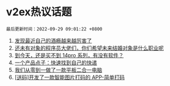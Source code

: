 # v2ex热议话题

`最后更新时间：2022-09-29 09:01:22 +0800`

1. [发现最近自己的酒瘾越来越厉害了](https://www.v2ex.com/t/883515)
1. [还未有对象的程序员大佬们，你们希望未来结婚对象是什么职业呢](https://www.v2ex.com/t/883455)
1. [到今天，还是买不到 14pro 系列，有没有软件？](https://www.v2ex.com/t/883453)
1. [一个产品点子：快速找到自己的快递](https://www.v2ex.com/t/883521)
1. [我们从零到一做了一款平板二合一电脑](https://www.v2ex.com/t/883510)
1. [[送码]开发了一款智能图片打码的 APP-简单打码](https://www.v2ex.com/t/883463)

